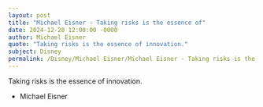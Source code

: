 ```yaml
---
layout: post
title: "Michael Eisner - Taking risks is the essence of"
date: 2024-12-28 12:00:00 -0000
author: Michael Eisner
quote: "Taking risks is the essence of innovation."
subject: Disney
permalink: /Disney/Michael Eisner/Michael Eisner - Taking risks is the essence of
---
```


Taking risks is the essence of innovation.

- Michael Eisner
